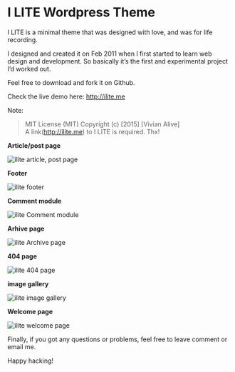 #   I LITE Wordpress Theme

I LITE is a minimal theme that was designed with love, and was for life recording.

I designed and created it on Feb 2011 when I first started to learn web design and development. So basically it’s the first and experimental project I’d worked out.

Feel free to download and fork it on Github.

Check the live demo here: http://ilite.me

Note:

>   MIT License (MIT) Copyright (c) [2015] [Vivian Alive]  
>   A link(http://ilite.me) to I LITE is required. Thx!

**Article/post page**

![ilite article, post page](http://img.ilite.me/ilite-article.jpg)

**Footer**

![ilite footer](http://img.ilite.me/ilite-footer.jpg)

**Comment module**

![ilite Comment module](http://img.ilite.me/ilite-comment.jpg)

**Arhive page**

![ilite Archive page](http://img.ilite.me/ilite-archive.jpg)

**404 page**

![ilite 404 page](http://img.ilite.me/ilite-404.jpg)

**image gallery**

![ilite image gallery](http://img.ilite.me/ilite-gallery.jpg)

**Welcome page**

![ilite welcome page](http://img.ilite.me/ilite-welcome.jpg)

Finally, if you got any questions or problems, feel free to leave comment or email me.

Happy hacking!
